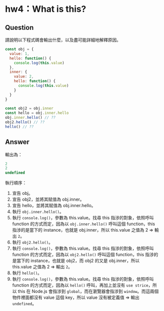 # hw4：What is this?

## Question

請說明以下程式碼會輸出什麼，以及盡可能詳細地解釋原因。

``` js
const obj = {
  value: 1,
  hello: function() {
    console.log(this.value)
  },
  inner: {
    value: 2,
    hello: function() {
      console.log(this.value)
    }
  }
}
  
const obj2 = obj.inner
const hello = obj.inner.hello
obj.inner.hello() // ??
obj2.hello() // ??
hello() // ??
```

## Answer
輸出為：
```js
2
2
undefined
```

執行順序：
1. 宣告 obj。
2. 宣告 obj2，並將其賦值為 obj.inner。
3. 宣告 hello，並將其賦值為 obj.inner.hello。
4. 執行 `obj.inner.hello()`。
5. 執行 `console.log()`，參數為 this.value。找尋 this 指涉的對象，依照呼叫 function 的方式而定，因為以 `obj.inner.hello()` 呼叫這個 function，this 指涉的是當下的 instance，也就是 obj.inner，所以 this.value 之值為 2 => 輸出 `2`。
6. 執行 `obj2.hello()`。
7. 執行 `console.log()`，參數為 this.value。找尋 this 指涉的對象，依照呼叫 function 的方式而定，因為以 `obj2.hello()` 呼叫這個 function，this 指涉的是當下的 instance，也就是 obj2，而 obj2 的又是 obj.inner，所以 this.value 之值為 2 => 輸出 `2`。
8. 執行 `hello()`。
9. 執行 `console.log()`，參數為 this.value。找尋 this 指涉的對象，依照呼叫 function 的方式而定，因為以 `hello()` 呼叫，再加上並沒有 `use strice`，所以 this 在 Node.js 會指涉到 `global`，而在瀏覽器會指涉到 `window`。而這兩個物件裡面都沒有 value 這個 key，所以 value 沒有被定義值 => 輸出 `undefined`。